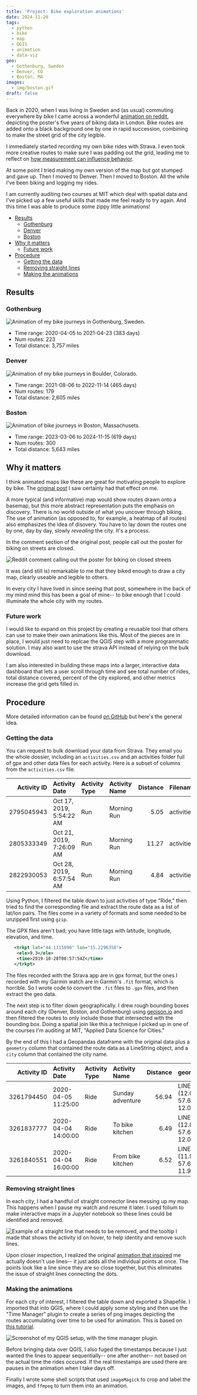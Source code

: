 ```yaml
---
title: 'Project: Bike exploration animations'
date: 2024-11-20
tags:
  - python
  - bike
  - map
  - QGIS
  - animation
  - data-viz
geo:
  - Gothenburg, Sweden
  - Denver, CO
  - Boston, MA
images:
  - img/boston.gif
draft: false
---
```


Back in 2020, when I was living in Sweden and (as usual) commuting everywhere by bike I came across a wonderful [animation on reddit](https://www.reddit.com/r/dataisbeautiful/comments/f8nu0c/oc_this_is_how_londons_street_grid_reveals_using/), depicting the poster's five years of biking data in London. Bike routes are added onto a black background one by one in rapid succession, combining to make the street grid of the city legible.

I immediately started recording my own bike rides with Strava. I even took more creative routes to make sure I was padding out the grid, leading me to reflect on [how measurement can influence behavior](/posts/2020/06/strava-and-design-induced-behavior/).

At some point I tried making my own version of the map but got stumped and gave up. Then I moved to Denver. Then I moved to Boston. All the while I've been biking and logging my rides.

I am currently auditing two courses at MIT which deal with spatial data and I've picked up a few useful skills that made me feel ready to try again. And this time I was able to produce some zippy little animations!

- [Results](#results)
  - [Gothenburg](#gothenburg)
  - [Denver](#denver)
  - [Boston](#boston)
- [Why it matters](#why-it-matters)
  - [Future work](#future-work)
- [Procedure](#procedure)
  - [Getting the data](#getting-the-data)
  - [Removing straight lines](#removing-straight-lines)
  - [Making the animations](#making-the-animations)

## Results

### Gothenburg

![Animation of my bike journeys in Gothenburg, Sweden.](img/gothenburg.gif)

- Time range: 2020-04-05 to 2021-04-23 (383 days)
- Num routes: 223
- Total distance: 3,757 miles

### Denver

![Animation of my bike journeys in Boulder, Colorado.](img/denver.gif)

- Time range: 2021-08-06 to 2022-11-14 (465 days)
- Num routes: 179
- Total distance: 2,605 miles

### Boston

![Animation of bike journeys in Boston, Massachusets.](img/boston.gif)

- Time range: 2023-03-06 to 2024-11-15 (619 days)
- Num routes: 300
- Total distance: 5,643 miles

## Why it matters

I think animated maps like these are great for motivating people to explore by bike. The [original post](https://www.reddit.com/r/dataisbeautiful/comments/f8nu0c/oc_this_is_how_londons_street_grid_reveals_using/) I saw certainly had that effect on me.

A more typical (and informative) map would show routes drawn onto a basemap, but this more abstract representation puts the emphasis on discovery. There is no world outside of what you uncover through biking. The use of animation (as opposed to, for example, a heatmap of all routes) also emphasizes the idea of disovery. You have to lay down the routes one by one, day by day, slowly _revealing_ the city. It's a process.

In the comment section of the original post, people call out the poster for biking on streets are closed.

![Reddit comment calling out the poster for biking on closed streets](img/reddit.png)

It was (and still is) remarkable to me that they biked enough to draw a city map, clearly useable and legible to others.

In every city I have lived in since seeing that post, somewhere in the back of my mind mind this has been a goal of mine-- to bike enough that I could illuminate the whole city with my routes.

### Future work

I would like to expand on this project by creating a reusable tool that others can use to make their own animations like this. Most of the pieces are in place, I would just need to replcae the QGIS step with a more programmatic solution. I may also want to use the strava API instead of relying on the bulk download.

I am also interested in building these maps into a larger, interactive data dashboard that lets a user scroll through time and see total number of rides, total distance covered, percent of the city explored, and other metrics increase the grid gets filled in.

## Procedure

More detailed information can be found [on GitHub](https://github.com/dustinmichels/bike-exploration) but here's the general idea.

### Getting the data

You can request to bulk download your data from Strava. They email you the whole dossier, including an `activities.csv` and an activities folder full of gpx and other data files for each activity. Here is a subset of columns from the `activities.csv` file.

| Activity ID | Activity Date            | Activity Type | Activity Name | Distance | Filename                  |
| ----------: | :----------------------- | :------------ | :------------ | -------: | :------------------------ |
|  2795045943 | Oct 17, 2019, 5:54:22 AM | Run           | Morning Run   |     5.05 | activities/2795045943.gpx |
|  2805333349 | Oct 21, 2019, 7:26:09 AM | Run           | Morning Run   |    11.27 | activities/2805333349.gpx |
|  2822930053 | Oct 28, 2019, 6:57:54 AM | Run           | Morning Run   |     4.84 | activities/2822930053.gpx |

Using Python, I filtered the table down to just activities of type "Ride," then tried to find the corresponding file and extract the route data as a list of lat/lon pairs. The files come in a variety of formats and some needed to be unzipped first using `gzip`.

The GPX files aren't bad; you have little tags with latitude, longitude, elevation, and time.

```xml
   <trkpt lat="44.1115890" lon="15.2296350">
    <ele>9.3</ele>
    <time>2019-10-28T06:57:54Z</time>
   </trkpt>
```

The files recorded with the Strava app are in gpx format, but the ones I recorded with my Garmin watch are in Garmin's `.fit` format, which is horrible. So I wrote code to convert the `.fit` files to `.gpx` files, and then extract the geo data.

The next step is to filter down geographically. I drew rough bounding boxes around each city (Denver, Boston, and Gothenburg) using [geojson.io](http://geojson.io) and then filtered the routes to only include those that intersected with the bounding box. Doing a spatial join like this a technique I picked up in one of the courses I'm auditing at MIT, "Applied Data Science for Cities."

By the end of this I had a Geopandas dataframe with the original data plus a `geometry` column that contained the route data as a LineString object, and a `city` column that contained the city name.

| Activity ID | Activity Date       | Activity Type | Activity Name     | Distance | geometry                                 | city       |
| ----------: | :------------------ | :------------ | :---------------- | -------: | :--------------------------------------- | :--------- |
|  3261794450 | 2020-04-05 11:25:00 | Ride          | Sunday adventure  |    56.94 | LINESTRING (12.00393 57.66359, 12.003... | Gothenburg |
|  3261837777 | 2020-04-04 14:00:00 | Ride          | To bike kitchen   |     6.49 | LINESTRING (12.00404 57.66368, 12.004... | Gothenburg |
|  3261840551 | 2020-04-04 16:00:00 | Ride          | From bike kitchen |     6.52 | LINESTRING (11.94319 57.69958, 11.943... | Gothenburg |

### Removing straight lines

In each city, I had a handful of straight connector lines messing up my map. This happens when I pause my watch and resume it later. I used folium to make interactive maps in a Jupyter notebook so these lines could be identified and removed.

![Example of a straight line that needs to be removed, and the tooltip I made that shows the activity id on hover, to help identity and remove such lines.](img/straight.png)

Upon closer inspection, I realized the original [animation that inspired](https://www.reddit.com/r/dataisbeautiful/comments/f8nu0c/oc_this_is_how_londons_street_grid_reveals_using/) me actually doesn't use lines-- it just adds all the individual points at once. The points look like a line since they are so close together, but this eliminates the issue of straight lines connecting the dots.

### Making the animations

For each city of interest, I filtered the table down and exported a Shapefile. I imported that into QGIS, where I could apply some styling and then use the "Time Manager" plugin to create a series of png images depicting the routes accumulating over time to be used for animation. This is based on [this tutorial](https://medium.com/@tjukanov/animated-routes-with-qgis-9377c1f16021).

![Screenshot of my QGIS setup, with the time manager plugin.](img/qgis.png)

Before bringing data over QGIS, I also fuged the timestamps because I just wanted the lines to appear sequentially-- one after another-- not based on the actual time the rides occured. If the real timestamps are used there are pauses in the animation when I take days off.

Finally I wrote some shell scripts that used `imageMagick` to crop and label the images, and `ffmpeg` to turn them into an animation.
